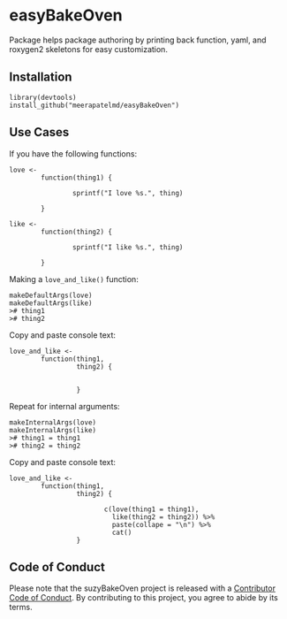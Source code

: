 # easyBakeOven  

Package helps package authoring by printing back function, yaml, and roxygen2 skeletons for easy customization.  


## Installation  

```  
library(devtools)  
install_github("meerapatelmd/easyBakeOven")  

```  

## Use Cases  

If you have the following functions:  

```
love <- 
        function(thing1) {
                
                sprintf("I love %s.", thing)
                
        }

like <- 
        function(thing2) {
                
                sprintf("I like %s.", thing)
                
        }
```

Making a `love_and_like()` function:   

```  
makeDefaultArgs(love)  
makeDefaultArgs(like)  
># thing1  
># thing2
```

Copy and paste console text:  

```  
love_and_like <-
        function(thing1,
                 thing2) {
                 
                 
                 }
```  

Repeat for internal arguments:  

```  
makeInternalArgs(love)  
makeInternalArgs(like)  
># thing1 = thing1  
># thing2 = thing2  
```

Copy and paste console text:  

```  
love_and_like <-
        function(thing1,
                 thing2) {
                 
                        c(love(thing1 = thing1),
                          like(thing2 = thing2)) %>%
                          paste(collape = "\n") %>%
                          cat()
                 }
```  


## Code of Conduct

  Please note that the suzyBakeOven project is released with a [Contributor Code of Conduct](https://contributor-covenant.org/version/2/0/CODE_OF_CONDUCT.html). By contributing to this project, you agree to abide by its terms.
